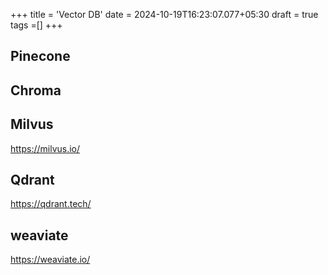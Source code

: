 +++
title = 'Vector DB'
date = 2024-10-19T16:23:07.077+05:30
draft = true
tags =[]
+++ 


## Pinecone

## Chroma

## Milvus
https://milvus.io/

## Qdrant 
https://qdrant.tech/

## weaviate
https://weaviate.io/